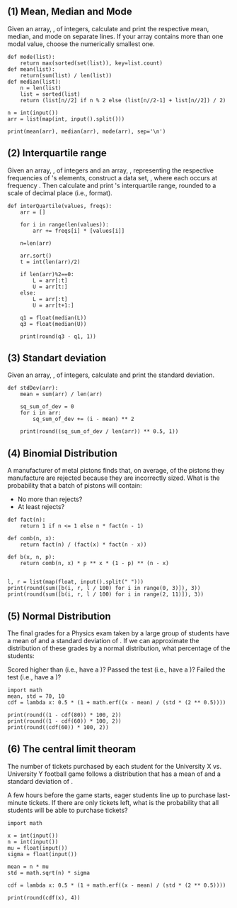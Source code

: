 ## (1) Mean, Median and Mode
 Given an array, , of  integers, calculate and print the respective mean, median, and mode on separate lines. If your array contains more than one modal value, choose the numerically smallest one.

```
def mode(list):
    return max(sorted(set(list)), key=list.count)
def mean(list):
    return(sum(list) / len(list))
def median(list):
    n = len(list)
    list = sorted(list)
    return (list[n//2] if n % 2 else (list[n//2-1] + list[n//2]) / 2)
    
n = int(input())
arr = list(map(int, input().split()))

print(mean(arr), median(arr), mode(arr), sep='\n')
```

## (2) Interquartile range
Given an array, , of  integers and an array, , representing the respective frequencies of 's elements, construct a data set, , where each  occurs at frequency . Then calculate and print 's interquartile range, rounded to a scale of  decimal place (i.e.,  format).

```
def interQuartile(values, freqs):
    arr = []
    
    for i in range(len(values)):
        arr += freqs[i] * [values[i]]
    
    n=len(arr)
    
    arr.sort()
    t = int(len(arr)/2)
    
    if len(arr)%2==0:
        L = arr[:t]
        U = arr[t:]
    else:
        L = arr[:t]
        U = arr[t+1:]
    
    q1 = float(median(L))
    q3 = float(median(U))
    
    print(round(q3 - q1, 1))
```

## (3) Standart deviation
 Given an array, , of  integers, calculate and print the standard deviation. 

```
def stdDev(arr):
    mean = sum(arr) / len(arr)
    
    sq_sum_of_dev = 0
    for i in arr:
        sq_sum_of_dev += (i - mean) ** 2
        
    print(round((sq_sum_of_dev / len(arr)) ** 0.5, 1)) 
```

## (4) Binomial Distribution
A manufacturer of metal pistons finds that, on average,  of the pistons they manufacture are rejected because they are incorrectly sized. What is the probability that a batch of  pistons will contain:

- No more than  rejects?
- At least  rejects?

```
def fact(n):
    return 1 if n <= 1 else n * fact(n - 1)

def comb(n, x):
    return fact(n) / (fact(x) * fact(n - x))

def b(x, n, p):
    return comb(n, x) * p ** x * (1 - p) ** (n - x)


l, r = list(map(float, input().split(" ")))
print(round(sum([b(i, r, l / 100) for i in range(0, 3)]), 3))
print(round(sum([b(i, r, l / 100) for i in range(2, 11)]), 3))
```

## (5) Normal Distribution
The final grades for a Physics exam taken by a large group of students have a mean of  and a standard deviation of . If we can approximate the distribution of these grades by a normal distribution, what percentage of the students:

Scored higher than  (i.e., have a )?
Passed the test (i.e., have a )?
Failed the test (i.e., have a )?

```
import math
mean, std = 70, 10
cdf = lambda x: 0.5 * (1 + math.erf((x - mean) / (std * (2 ** 0.5))))

print(round((1 - cdf(80)) * 100, 2))
print(round((1 - cdf(60)) * 100, 2))
print(round((cdf(60)) * 100, 2))
```

## (6) The central limit theoram
The number of tickets purchased by each student for the University X vs. University Y football game follows a distribution that has a mean of  and a standard deviation of .

A few hours before the game starts,  eager students line up to purchase last-minute tickets. If there are only  tickets left, what is the probability that all  students will be able to purchase tickets?

```
import math

x = int(input())
n = int(input())
mu = float(input())
sigma = float(input())

mean = n * mu 
std = math.sqrt(n) * sigma

cdf = lambda x: 0.5 * (1 + math.erf((x - mean) / (std * (2 ** 0.5))))

print(round(cdf(x), 4))

```
